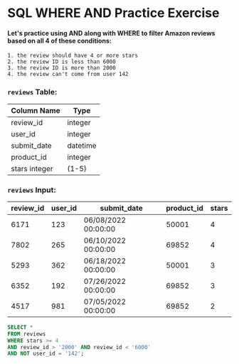 # SQL WHERE AND Practice Exercise

#### Let's practice using AND along with WHERE to filter Amazon reviews based on all 4 of these conditions:
    1. the review should have 4 or more stars
    2. the review ID is less than 6000
    3. the review ID is more than 2000
    4. the review can't come from user 142

### `reviews` Table:

|   Column Name |	Type    |
|---------------|-----------|
|review_id	    |   integer |
|user_id	    |   integer |
|submit_date	|   datetime|
|product_id	    |   integer |
|stars	integer |   (1-5)   |

### `reviews` Input:

| review_id | user_id | submit_date         | product_id | stars |
|-----------|---------|---------------------|------------|-------|
| 6171      | 123     | 06/08/2022 00:00:00 | 50001      | 4     |
| 7802      | 265     | 06/10/2022 00:00:00 | 69852      | 4     |
| 5293      | 362     | 06/18/2022 00:00:00 | 50001      | 3     |
| 6352      | 192     | 07/26/2022 00:00:00 | 69852      | 3     |
| 4517      | 981     | 07/05/2022 00:00:00 | 69852      | 2     |

``` sql
SELECT * 
FROM reviews
WHERE stars >= 4
AND review_id > '2000' AND review_id < '6000'
AND NOT user_id = '142';
```